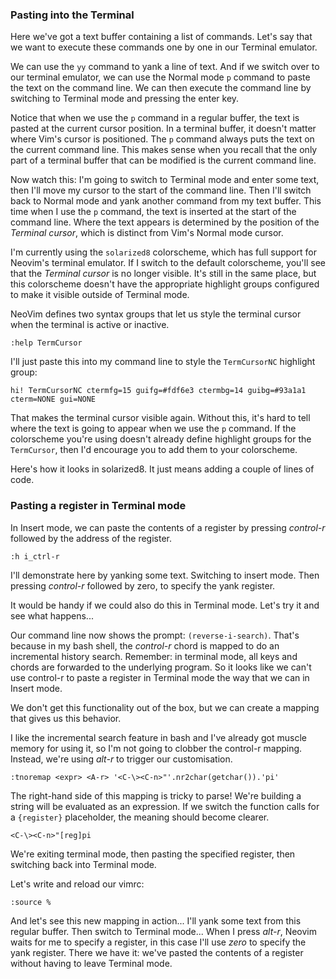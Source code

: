 ### Pasting into the Terminal

Here we've got a text buffer containing a list of commands.
Let's say that we want to execute these commands one by one in our Terminal emulator.

We can use the `yy` command to yank a line of text.
And if we switch over to our terminal emulator, we can use the Normal mode `p` command to paste the text on the command line.
We can then execute the command line by switching to Terminal mode and pressing the enter key.

Notice that when we use the `p` command in a regular buffer, the text is pasted at the current cursor position.
In a terminal buffer, it doesn't matter where Vim's cursor is positioned.
The `p` command always puts the text on the current command line.
This makes sense when you recall that the only part of a terminal buffer that can be modified is the current command line.

Now watch this: I'm going to switch to Terminal mode and enter some text, then I'll move my cursor to the start of the command line.
Then I'll switch back to Normal mode and yank another command from my text buffer.
This time when I use the `p` command, the text is inserted at the start of the command line.
Where the text appears is determined by the position of the *Terminal cursor*, which is distinct from Vim's Normal mode cursor.

I'm currently using the `solarized8` colorscheme, which has full support for Neovim's terminal emulator.
If I switch to the default colorscheme, you'll see that the *Terminal cursor* is no longer visible.
It's still in the same place, but this colorscheme doesn't have the appropriate highlight groups configured to make it visible outside of Terminal mode.

NeoVim defines two syntax groups that let us style the terminal cursor when the terminal is active or inactive.

    :help TermCursor

I'll just paste this into my command line to style the `TermCursorNC` highlight group:

    hi! TermCursorNC ctermfg=15 guifg=#fdf6e3 ctermbg=14 guibg=#93a1a1 cterm=NONE gui=NONE

That makes the terminal cursor visible again.
Without this, it's hard to tell where the text is going to appear when we use the `p` command.
If the colorscheme you're using doesn't already define highlight groups for the `TermCursor`, then I'd encourage you to add them to your colorscheme.

Here's how it looks in solarized8.
It just means adding a couple of lines of code.

### Pasting a register in Terminal mode

In Insert mode, we can paste the contents of a register by pressing *control-r* followed by the address of the register.

    :h i_ctrl-r

I'll demonstrate here by yanking some text.
Switching to insert mode.
Then pressing *control-r* followed by zero, to specify the yank register.

It would be handy if we could also do this in Terminal mode.
Let's try it and see what happens...

Our command line now shows the prompt: `(reverse-i-search)`.
That's because in my bash shell, the *control-r* chord is mapped to do an incremental history search.
Remember: in terminal mode, all keys and chords are forwarded to the underlying program.
So it looks like we can't use control-r to paste a register in Terminal mode the way that we can in Insert mode.

We don't get this functionality out of the box, but we can create a mapping that gives us this behavior.

I like the incremental search feature in bash and I've already got muscle memory for using it, so I'm not going to clobber the control-r mapping.
Instead, we're using *alt-r* to trigger our customisation.

    :tnoremap <expr> <A-r> '<C-\><C-n>"'.nr2char(getchar()).'pi'

The right-hand side of this mapping is tricky to parse!
We're building a string will be evaluated as an expression.
If we switch the function calls for a `{register}` placeholder, the meaning should become clearer.

    <C-\><C-n>"[reg]pi

We're exiting terminal mode, then pasting the specified register, then switching back into Terminal mode.

Let's write and reload our vimrc:

    :source %

And let's see this new mapping in action...
I'll yank some text from this regular buffer.
Then switch to Terminal mode...
When I press *alt-r*, Neovim waits for me to specify a register, in this case I'll use *zero* to specify the yank register.
There we have it: we've pasted the contents of a register without having to leave Terminal mode.
